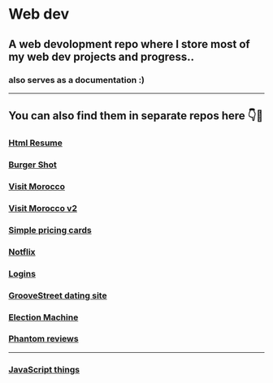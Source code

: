 # Web dev
## A web devolopment repo where I store most of my web dev projects and progress.. 
### also serves as a documentation :)
---
## You can also find them in separate repos here 👇🙂
### [Html Resume](https://github.com/Regularname11/html_resume)
### [Burger Shot](https://github.com/Regularname11/Burger_Shot)
### [Visit Morocco](https://github.com/Regularname11/Visit_morocco)
### [Visit Morocco v2](https://github.com/Regularname11/visit_moroco_v2)
### [Simple pricing cards](https://github.com/Regularname11/simple_princing_cards)
### [Notflix](https://github.com/Regularname11/Notfilx)
### [Logins](https://github.com/Regularname11/logins)
### [GrooveStreet dating site](https://github.com/Regularname11/GrooveStreet_datingSite)
### [Election Machine](https://github.com/Regularname11/Eelection_machine-project)
### [Phantom reviews](https://github.com/Regularname11/Phantom_reviews)

---
### [JavaScript things](https://github.com/Regularname11/web_dev/tree/main/a_javaScript_things)

